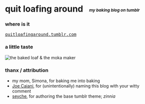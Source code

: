 
# quit loafing around &nbsp; <sub><sub><sup><sup>_my baking blog on tumblr_</sup></sup></sub></sub>


### where is it

[<kbd>quitloafingaround.tumblr.com</kbd>][tumblr-qla]

     
### a little taste

![the baked loaf & the moka maker][image-main]


### thanx / attribution

- my mom, Simona, for baking me into baking
- [Joe Caiani][linkedin-jc], for (unintentionally) naming this blog with your witty comment
- [seyche][tumblr-sc], for authoring the base tumblr theme; _zinnia_ 
                        


[tumblr-qla]: https://quitloafingaround.tumblr.com
[tumblr-sc]: https://seyche.tumblr.com
[linkedin-jc]: https://www.linkedin.com/in/joe-caiani/
[image-main]: https://64.media.tumblr.com/2335f1a357889962e4669a2228e2fc28/b7e73a3fd04889f0-4c/s540x810/fb634875ea43f66a4c1455ca457254c28a7fa678.jpg
